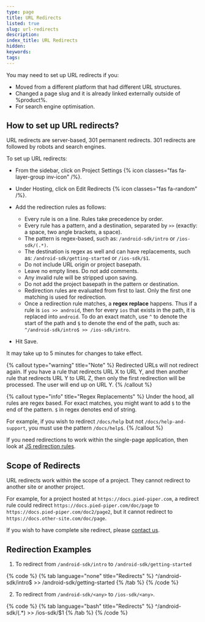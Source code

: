 ```yaml
---
type: page
title: URL Redirects
listed: true
slug: url-redirects
description: 
index_title: URL Redirects
hidden: 
keywords: 
tags: 
---
```


You may need to set up URL redirects if you:

- Moved from a different platform that had different URL structures.
- Changed a page slug and it is already linked externally outside of %product%.
- For search engine optimisation.

## How to set up URL redirects?

URL redirects are server-based, 301 permanent redirects. 301 redirects are followed by robots and search engines.

To set up URL redirects:

- From the sidebar, click on Project Settings {% icon classes="fas fa-layer-group inv-icon" /%}.
- Under Hosting, click on Edit Redirects {% icon classes="fas fa-random" /%}.
- Add the redirection rules as follows:
    - Every rule is on a line. Rules take precedence by order.
    - Every rule has a pattern, and a destination, separated by `>>` (exactly: a space, two angle brackets, a space).
    - The pattern is regex-based, such as: `/android-sdk/intro` or `/ios-sdk/(.*)`.
    - The destination is regex as well and can have replacements, such as: `/android-sdk/getting-started` or `/ios-sdk/$1`.
    - Do not include URL origin or project basepath.
    - Leave no empty lines. Do not add comments.
    - Any invalid rule will be stripped upon saving.
    - Do not add the project basepath in the pattern or destination.
    - Redirection rules are evaluated from first to last. Only the first one matching is used for redirection.
    - Once a redirection rule matches, a **regex replace** happens. Thus if a rule is `ios >> android`, then for every `ios` that exists in the path, it is replaced into `android`. To do an exact match, use `^` to denote the start of the path and `$` to denote the end of the path, such as: `^/android-sdk/intro$ >> /ios-sdk/intro`.

- Hit Save.

It may take up to 5 minutes for changes to take effect.

{% callout type="warning" title="Note" %}
Redirected URLs will not redirect again. If you have a rule that redirects URL X to URL Y, and then another rule that redirects URL Y to URL Z, then only the first redirection will be processed. The user will end up on URL Y.
{% /callout %}

{% callout type="info" title="Regex Replacements" %}
Under the hood, all rules are regex based. For exact matches, you might want to add `$` to the end of the pattern. `$` in regex denotes end of string.

For example, if you wish to redirect `/docs/help` but not `/docs/help-and-support`, you must use the pattern `/docs/help$`.
{% /callout %}

If you need redirections to work within the single-page application, then look at [JS redirection rules](/support-center/custom-javascript#redirection-rules).

## Scope of Redirects

URL redirects work within the scope of a project. They cannot redirect to another site or another project.

For example, for a project hosted at `https://docs.pied-piper.com`, a redirect rule could redirect `https://docs.pied-piper.com/doc/page` to `https://docs.pied-piper.com/doc2/page2`, but it cannot redirect to `https://docs.other-site.com/doc/page`.

If you wish to have complete site redirect, please [contact us](/support-center/contact-us).

## Redirection Examples

1. To redirect from `/android-sdk/intro`  to `/android-sdk/getting-started`

{% code %}
{% tab language="none" title="Redirects" %}
^/android-sdk/intro$ >> /android-sdk/getting-started
{% /tab %}
{% /code %}

2. To redirect from `/android-sdk/<any>` to `/ios-sdk/<any>`.

{% code %}
{% tab language="bash" title="Redirects" %}
^/android-sdk/(.*) >> /ios-sdk/$1
{% /tab %}
{% /code %}